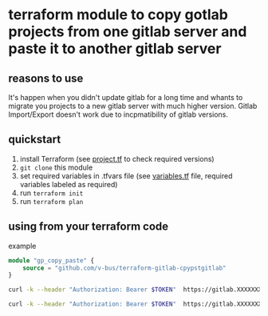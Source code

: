 # terraform module to copy gotlab projects from one gitlab server and paste it to another gitlab server

## reasons to use

It's happen when you didn't update gitlab for a long time and whants to migrate you projects to a new gitlab server with much higher version. Gitlab Import/Export doesn't work due to incpmatibility of gitlab versions.

## quickstart

1. install Terraform (see [project.tf](project.tf) to check required versions)
1. `git clone` this module
1. set required variables in .tfvars file (see [variables.tf](variables.tf) file, required variables labeled as required)
1. run `terraform init`
1. run `terraform plan`

## using from your terraform code

example

```terraform
module "gp_copy_paste" {
    source = "github.com/v-bus/terraform-gitlab-cpypstgitlab"
}

```

```bash
curl -k --header "Authorization: Bearer $TOKEN"  https://gitlab.XXXXXXX.com/api/v4/groups/26/projects?per_page=100 | jq '.[] | .ssh_url_to_repo'

curl -k --header "Authorization: Bearer $TOKEN"  https://gitlab.XXXXXXX.com/api/v4/groups?per_page=100 | jq '.[] | "\(.id) \(.full_path)"'

```
